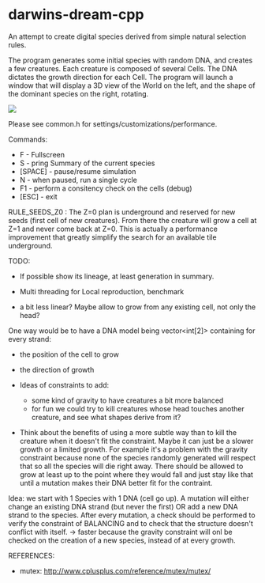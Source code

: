 darwins-dream-cpp
=================

An attempt to create digital species derived from simple natural selection rules.


The program generates some initial species with random DNA, and creates a few creatures.
Each creature is composed of several Cells.
The DNA dictates the growth direction for each Cell.
The program will launch a window that will display a 3D view of the World on the left, and the shape of the dominant species on the right, rotating.

![](https://raw.github.com/benji/darwins-dream-cpp/master/docs/screenshot-1.png)

Please see common.h for settings/customizations/performance.

Commands:
  * F - Fullscreen
  * S - pring Summary of the current species
  * [SPACE] - pause/resume simulation
  * N - when paused, run a single cycle
  * F1 - perform a consitency check on the cells (debug)
  * [ESC] - exit

RULE_SEEDS_Z0 :
The Z=0 plan is underground and reserved for new seeds (first cell of new creatures).
From there the creature will grow a cell at Z=1 and never come back at Z=0.
This is actually a performance improvement that greatly simplify the search for an available tile underground.


TODO:

- If possible show its lineage, at least generation in summary.

- Multi threading for Local reproduction, benchmark

- a bit less linear? Maybe allow to grow from any existing cell, not only the head?

One way would be to have a DNA model being vector&lt;int[2]&gt; containing for every strand:
- the position of the cell to grow
- the direction of growth


- Ideas of constraints to add:
  * some kind of gravity to have creatures a bit more balanced
  * for fun we could try to kill creatures whose head touches another creature, and see what shapes derive from it?

- Think about the benefits of using a more subtle way than to kill the creature when it doesn't fit the constraint.
  Maybe it can just be a slower growth or a limited growth.
  For example it's a problem with the gravity constraint because none of the species randomly generated will respect that so all the species will die right away.
  There should be allowed to grow at least up to the point where they would fall and just stay like that until a mutation makes their DNA better fit for the contraint.

Idea:
we start with 1 Species with 1 DNA (cell go up).
A mutation will either change an existing DNA strand (but never the first) OR add a new DNA strand to the species.
After every mutation, a check should be performed to verify the constraint of BALANCING and to check that the structure doesn't conflict with itself.
-> faster because the gravity constraint will onl be checked on the creation of a new species, instead of at every growth.


REFERENCES:

- mutex: http://www.cplusplus.com/reference/mutex/mutex/














